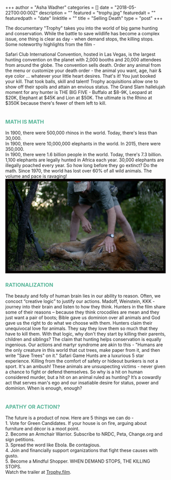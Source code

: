 +++
author = "Asha Wadher"
categories = []
date = "2018-05-22T00:00:00Z"
description = ""
featured = "trophy.jpg"
featuredalt = ""
featuredpath = "date"
linktitle = ""
title = "Selling Death"
type = "post"
+++
<p>The documentary "Trophy" takes you into the world of big game hunting and conservation. While the battle to save wildlife has become a complex issue, one thing is clear as day - when demand stops, the killing stops. Some noteworthy highlights from the film -</p>

Safari Club International Convention, hosted in Las Vegas, is the largest hunting convention on the planet with 2,000 booths and 20,000 attendees from around the globe. The convention sells death. Order any animal from the menu or customize your death order - the animal you want, age, hair & eye color ... whatever your little heart desires. That's it! You just booked your kill. That took balls, skill and talent!
Trophy acquisitions allow one to show off their spoils and attain an envious status. The Grand Slam hallelujah moment for any hunter is THE BIG FIVE - Buffalo at $8-9K, Leopard at $20K, Elephant at $45K and Lion at $50K. The ultimate is the Rhino at $350K because there's fewer of them left to kill.
<br><br>
<h3 style="color: #56b497">MATH IS MATH</h3>
In 1900, there were 500,000 rhinos in the world. Today, there's less than 30,000. <br>
In 1900, there were 10,000,000 elephants in the world. In 2015, there were 350,000. <br>
In 1900, there were 1.6 billion people in the world. Today, there's 7.3 billion. <br>
1,100 elephants are legally hunted in Africa each year. 30,000 elephants are illegally poached every year. So how long before they go extinct? Do the math.
Since 1970, the world has lost over 60% of all wild animals. The volume and pace is ravaging!
<img class="2x" src="/img/twiztedmyrtle/blog/trophy-thumb.jpg"/>
<br>
<h3 style="color: #56b497">RATIONALIZATION</h3>
The beauty and folly of human brain lies in our ability to reason. Often, we concoct “creative logic” to justify our actions. Madoff, Weinstein, KKK - journey into their brain and listen to how they think.
Hunters in the film share some of their reasons – because they think crocodiles are mean and they just want a pair of boots; Bible gave us dominion over all animals and God gave us the right to do what we choose with them. Hunters claim their unequivocal love for animals. They say they love them so much that they have to kill them. With that logic, why don't they start by killing their parents, children and siblings?
The claim that hunting helps conservation is equally ingenious. Our actions and martyr syndrome are akin to this - "Humans are the only creature in this world that cut trees, make paper from it, and then write "Save Trees" on it."
Safari Game Hunts are a luxurious 5 star experience. Killing from the comfort of safety or hideout bunkers is not a sport. It's an ambush! These animals are unsuspecting victims - never given a chance to fight or defend themselves. So why is a hit on human considered murder, but a hit on an animal ruled as hunting?
It’s a cowardly act that serves man's ego and our insatiable desire for status, power and dominion.
When is enough, enough?
<br><br>
<h3 style="color: #56b497">APATHY OR ACTION? </h3>
The future is a product of now. Here are 5 things we can do - <br>
1. Vote for Green Candidates. If your house is on fire, arguing about furniture and décor is a moot point. <br>
2. Become an Armchair Warrior. Subscribe to NRDC, Peta, Change.org and sign petitions. <br>
3. Spread the word like Ebola. Be contagious. <br>
4. Join and financially support organizations that fight these causes with gusto. <br>
5. Become a Mindful Shopper. WHEN DEMAND STOPS, THE KILLING STOPS. <br>
Watch the trailer at <a href="http://trophy.film/" target="_blank">Trophy.film</a>.